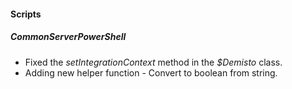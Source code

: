 
#### Scripts
##### CommonServerPowerShell
- Fixed the *setIntegrationContext* method in the *$Demisto* class.
- Adding new helper function - Convert to boolean from string.
